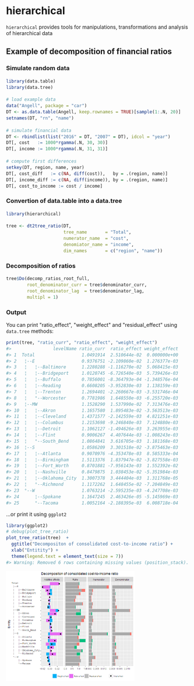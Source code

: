 
<!-- README.md is generated from README.Rmd. Please edit that file -->
hierarchical
============

`hierarchical` provides tools for manipulations, transformations and analysis of hierarchical data

Example of decomposition of financial ratios
--------------------------------------------

### Simulate random data

``` r
library(data.table)
library(data.tree)

# load example data
data("Angell", package = "car")
DT <- as.data.table(Angell, keep.rownames = TRUE)[sample(1:.N, 20)]
setnames(DT, "rn", "name")

# simulate financial data
DT <- rbindlist(list("2016" = DT, "2007" = DT), idcol = "year")
DT[, cost   := 1000*rgamma(.N, 30, 30)]
DT[, income := 1000*rgamma(.N, 31, 31)]

# compute first differences
setkey(DT, region, name, year)
DT[, cost_diff   := c(NA, diff(cost)),   by = .(region, name)]
DT[, income_diff := c(NA, diff(income)), by = .(region, name)]
DT[, cost_to_income := cost / income]
```

### Convertion of data.table into a data.tree

``` r
library(hierarchical)

tree <- dt2tree_ratio(DT, 
                      tree_name       = "Total", 
                      numerator_name  = "cost", 
                      denomiator_name = "income", 
                      dim_names       = c("region", "name"))
```

### Decomposition of ratios

``` r
tree$Do(decomp_ratios_root_full, 
        root_denominator_curr = tree$denominator_curr,
        root_denominator_lag  = tree$denominator_lag, 
        multipl = 1)
```

### Output

You can print "ratio\_effect", "weight\_effect" and "residual\_effect" using `data.tree` methods:

``` r
print(tree, "ratio_curr", "ratio_effect", "weight_effect")
#>                levelName ratio_curr  ratio_effect weight_effect
#> 1  Total                  1.0491914  2.510644e-02  0.000000e+00
#> 2   ¦--E                  0.9376751 -2.109860e-02  1.276377e-03
#> 3   ¦   ¦--Baltimore      1.2280288 -1.116270e-02  5.068415e-03
#> 4   ¦   ¦--Bridgeport     1.0120745 -6.726540e-03  5.739426e-03
#> 5   ¦   ¦--Buffalo        0.7856001 -8.364793e-04 -1.348576e-04
#> 6   ¦   ¦--Reading        0.6608205 -3.952830e-03  1.138159e-03
#> 7   ¦   ¦--Trenton        1.2694401 -2.260667e-03 -3.531746e-04
#> 8   ¦   °--Worcester      0.7781986  1.648550e-03 -6.255720e-03
#> 9   ¦--MW                 1.1528290  1.537990e-02  7.313476e-03
#> 10  ¦   ¦--Akron          1.1657580  1.895483e-02 -3.563513e-03
#> 11  ¦   ¦--Cleveland      1.4371577 -2.142559e-03  4.821251e-03
#> 12  ¦   ¦--Columbus       1.2153698 -9.246840e-03  7.124880e-03
#> 13  ¦   ¦--Detroit        1.1062127 -1.494626e-03  3.263955e-03
#> 14  ¦   ¦--Flint          0.9006267  4.407644e-03 -1.008243e-03
#> 15  ¦   °--South_Bend     1.0864841  3.616705e-03  1.181168e-03
#> 16  ¦--S                  1.0586209  3.301518e-02 -3.875463e-03
#> 17  ¦   ¦--Atlanta        0.9070976 -4.353478e-03  8.585333e-04
#> 18  ¦   ¦--Birmingham     1.5113376  1.837947e-02 -3.827558e-03
#> 19  ¦   ¦--Fort_Worth     0.8701881 -7.956143e-03  1.552392e-02
#> 20  ¦   ¦--Nashville      0.8479875  1.038453e-02 -5.351984e-03
#> 21  ¦   ¦--Oklahoma_City  1.3007378  3.444404e-03  1.311768e-05
#> 22  ¦   °--Richmond       1.1172262  1.648455e-02 -7.204849e-03
#> 23  °--W                  1.0763214 -2.595235e-03 -4.247708e-03
#> 24      ¦--Spokane        1.1647245  2.463426e-05 -5.145969e-03
#> 25      °--Tacoma         1.0052164 -2.188395e-03  6.008718e-04
```

...or print it using `ggplot2`

``` r
library(ggplot2)
# debug(plot_tree_ratio)
plot_tree_ratio(tree)  +
  ggtitle("Decompositon of consolidated cost-to-income ratio") +
  xlab("Entitity") + 
  theme(legend.text = element_text(size = 7))
#> Warning: Removed 6 rows containing missing values (position_stack).
```

<img src="man/figures/README-decomp plot-1.png" width="70%" />
